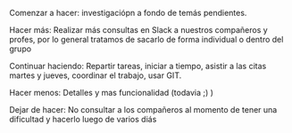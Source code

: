 
Comenzar a hacer: investigaciópn a fondo de temás pendientes.

Hacer más: Realizar más consultas en Slack a nuestros compañeros y profes, por lo general tratamos de sacarlo de forma individual o dentro del grupo

Continuar haciendo: Repartir tareas, iniciar a tiempo, asistir a las citas martes y jueves, coordinar el trabajo, usar GIT.

Hacer menos:  Detalles y mas funcionalidad (todavia ;) )

Dejar de hacer: No consultar a los compañeros al momento de tener una dificultad y hacerlo luego de varios diás
